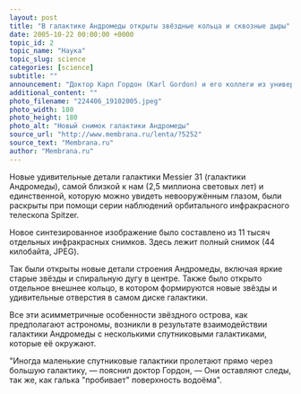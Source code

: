 ```yaml
---
layout: post
title: "В галактике Андромеды открыты звёздные кольца и сквозные дыры"
date: 2005-10-22 00:00:00 +0000
topic_id: 2
topic_name: "Наука"
topic_slug: science
categories: [science]
subtitle: ""
announcement: "Доктор Карл Гордон (Karl Gordon) и его коллеги из университета Аризоны (University of Arizona) опубликовали новое исследование самой известной (после нашей собственной) галактики — Андромеды."
additional_content: ""
photo_filename: "224406_19102005.jpeg"
photo_width: 180
photo_height: 180
photo_alt: "Новый снимок галактики Андромеды"
source_url: "http://www.membrana.ru/lenta/?5252"
source_text: "Membrana.ru"
author: "Membrana.ru"
---
```

Новые удивительные детали галактики Messier 31 (галактики Андромеды), самой близкой к нам (2,5 миллиона световых лет) и единственной, которую можно увидеть невооружённым глазом, были раскрыты при помощи серии наблюдений орбитального инфракрасного телескопа Spitzer.

Новое синтезированное изображение было составлено из 11 тысяч отдельных инфракрасных снимков. Здесь лежит полный снимок (44 килобайта, JPEG).

Так были открыты новые детали строения Андромеды, включая яркие старые звёзды и спиральную дугу в центре. Также было открыто отдельное внешнее кольцо, в котором формируются новые звёзды и удивительные отверстия в самом диске галактики.

Все эти асимметричные особенности звёздного острова, как предполагают астрономы, возникли в результате взаимодействии галактики Андромеды с несколькими спутниковыми галактиками, которые её окружают.

"Иногда маленькие спутниковые галактики пролетают прямо через большую галактику, — пояснил доктор Гордон, — Они оставляют следы, так же, как галька "пробивает" поверхность водоёма".
